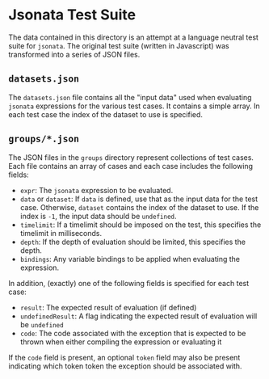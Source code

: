 # Jsonata Test Suite

The data contained in this directory is an attempt at a language neutral
test suite for `jsonata`. The original test suite (written in Javascript)
was transformed into a series of JSON files.

## `datasets.json`

The `datasets.json` file contains all the "input data" used when evaluating
`jsonata` expressions for the various test cases. It contains a simple
array. In each test case the index of the dataset to use is specified.

## `groups/*.json`

The JSON files in the `groups` directory represent collections of test
cases. Each file contains an array of cases and each case includes
the following fields:

* `expr`: The `jsonata` expression to be evaluated.
* `data` or `dataset`: If `data` is defined, use that as the input data for
  the test case.  Otherwise, `dataset` contains the index of the dataset to use.
  If the index is `-1`, the input data should be `undefined`.
* `timelimit`: If a timelimit should be imposed on the test, this specifies the
  timelimit in milliseconds.
* `depth`: If the depth of evaluation should be limited, this specifies the depth.
* `bindings`: Any variable bindings to be applied when evaluating the expression.

In addition, (exactly) one of the following fields is specified for each test case:

* `result`: The expected result of evaluation (if defined)
* `undefinedResult`: A flag indicating the expected result of evaluation will be `undefined`
* `code`: The code associated with the exception that is expected to be thrown when either compiling the expression or evaluating it

If the `code` field is present, an optional `token` field may also be present indicating which token token the exception
should be associated with.
